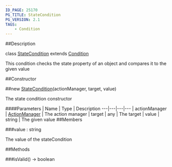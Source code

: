 ```yaml
---
ID_PAGE: 25170
PG_TITLE: StateCondition
PG_VERSION: 2.1
TAGS:
    - Condition
---
```

##Description

class [StateCondition](/classes/2.2/StateCondition) extends [Condition](/classes/2.2/Condition)

This condition checks the state property of an object and compares it to the given value

##Constructor

##new [StateCondition](/classes/2.2/StateCondition)(actionManager, target, value)

The state condition constructor

####Parameters
 | Name | Type | Description
---|---|---|---
 | actionManager | [ActionManager](/classes/2.2/ActionManager) |  The action manager
 | target | any |  The target
 | value | string |  The given value
##Members

###value : string

The value of the stateCondition

##Methods

###isValid() &rarr; boolean


